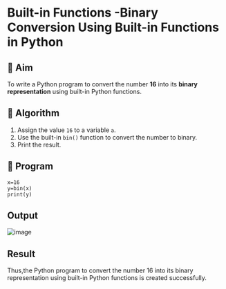 # Built-in Functions -Binary Conversion Using Built-in Functions in Python

## 🎯 Aim
To write a Python program to convert the number **16** into its **binary representation** using built-in Python functions.

## 🧠 Algorithm
1. Assign the value `16` to a variable `a`.
2. Use the built-in `bin()` function to convert the number to binary.
3. Print the result.

## 🧾 Program
```
x=16
y=bin(x)
print(y)
```
## Output
![image](https://github.com/user-attachments/assets/2f2e50b9-a834-45ab-8f7b-a2de91de1b6d)

## Result
Thus,the Python program to convert the number 16 into its binary representation using built-in Python functions is created successfully.

